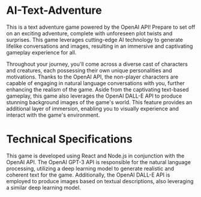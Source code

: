 # AI-Text-Adventure
This is a text adventure game powered by the OpenAI API! Prepare to set off on an exciting adventure, complete with unforeseen plot twists and surprises. This game leverages cutting-edge AI technology to generate lifelike conversations and images, resulting in an immersive and captivating gameplay experience for all.

Throughout your journey, you'll come across a diverse cast of characters and creatures, each possessing their own unique personalities and motivations. Thanks to the OpenAI API, the non-player characters are capable of engaging in natural language conversations with you, further enhancing the realism of the game.
Aside from the captivating text-based gameplay, this game also leverages the OpenAI DALL-E API to produce stunning background images of the game's world. This feature provides an additional layer of immersion, enabling you to visually experience and interact with the game's environment.

# Technical Specifications
This game is developed using React and Node.js in conjunction with the OpenAI API. The OpenAI GPT-3 API is responsible for the natural language processing, utilizing a deep learning model to generate realistic and coherent text for the game. Additionally, the OpenAI DALL-E API is employed to produce images based on textual descriptions, also leveraging a similar deep learning model.
